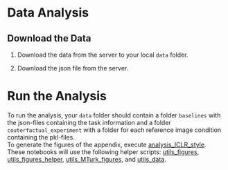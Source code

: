 # Data Analysis

## Download the Data

1. Download the data from the server to your local `data` folder.

2. Download the json file from the server.

# Run the Analysis
To run the analysis, your `data` folder should contain a folder `baselines` with the json-files containing the task information and a folder `couterfactual_experiment` with a folder for each reference image condition containing the pkl-files.  
To generate the figures of the appendix, execute [analysis_ICLR_style](analysis_ICLR_style.ipynb). These notebooks will use the following helper scripts:
[utils_figures](utils_figures.py), [utils_figures_helper](utils_figures_helper.py), 
[utils_MTurk_figures](utils_MTurk_figures.py), and [utils_data](utils_data.py).